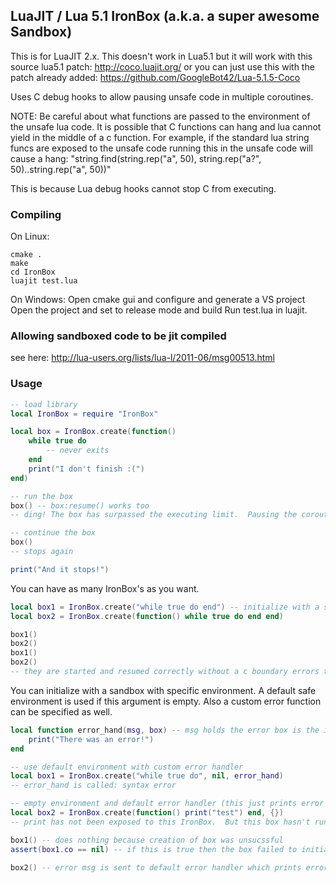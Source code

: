 ##  LuaJIT / Lua 5.1 IronBox (a.k.a. a super awesome Sandbox)
This is for LuaJIT 2.x.  This doesn't work in Lua5.1 but it will work with this source lua5.1 patch: http://coco.luajit.org/ or you can just use this with the patch already added: https://github.com/GoogleBot42/Lua-5.1.5-Coco

Uses C debug hooks to allow pausing unsafe code in multiple coroutines.

NOTE: Be careful about what functions are passed to the environment of the unsafe lua code.  It is possible that C functions can hang and lua cannot yield in the middle of a c function.  For example, if the standard lua string funcs are exposed to the unsafe code running this in the unsafe code will cause a hang: "string.find(string.rep("a", 50), string.rep("a?", 50)..string.rep("a", 50))"

This is because Lua debug hooks cannot stop C from executing.

### Compiling
On Linux:
```
cmake .
make
cd IronBox
luajit test.lua
```
On Windows:
Open cmake gui and configure and generate a VS project
Open the project and set to release mode and build
Run test.lua in luajit.

### Allowing sandboxed code to be jit compiled
see here: http://lua-users.org/lists/lua-l/2011-06/msg00513.html

### Usage 
```lua
-- load library
local IronBox = require "IronBox"

local box = IronBox.create(function() 
	while true do 
		-- never exits
	end 
	print("I don't finish :(")
end)

-- run the box
box() -- box:resume() works too
-- ding! The box has surpassed the executing limit.  Pausing the coroutine

-- continue the box
box()
-- stops again

print("And it stops!")
```
You can have as many IronBox's as you want.
```lua
local box1 = IronBox.create("while true do end") -- initialize with a string
local box2 = IronBox.create(function() while true do end end)

box1()
box2()
box1()
box2()
-- they are started and resumed correctly without a c boundary errors that would pop up if pure lua was used
```
You can initialize with a sandbox with specific environment.  A default safe environment is used if this argument is empty.  Also a custom error function can be specified as well.
```lua
local function error_hand(msg, box) -- msg holds the error box is the ironbox that had the error
	print("There was an error!")
end

-- use default environment with custom error handler
local box1 = IronBox.create("while true do", nil, error_hand)
-- error_hand is called: syntax error

-- empty environment and default error handler (this just prints error to console)
local box2 = IronBox.create(function() print("test") end, {})
-- print has not been exposed to this IronBox.  But this box hasn't run yet so no error

box1() -- does nothing because creation of box was unsucssful
assert(box1.co == nil) -- if this is true then the box failed to initialize and the error handler was called

box2() -- error msg is sent to default error handler which prints error to console
```
